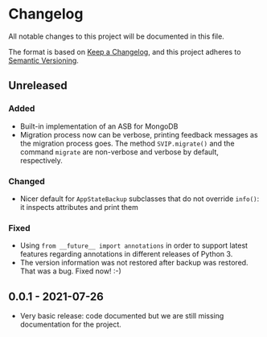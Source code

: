 # Changelog
All notable changes to this project will be documented in this file.

The format is based on [Keep a Changelog](https://keepachangelog.com/en/1.0.0/),
and this project adheres to [Semantic Versioning](https://semver.org/spec/v2.0.0.html).

## Unreleased
### Added
- Built-in implementation of an ASB for MongoDB
- Migration process now can be verbose, printing feedback messages as the
  migration process goes. The method `SVIP.migrate()` and the command `migrate`
  are non-verbose and verbose by default, respectively.

### Changed
- Nicer default for `AppStateBackup` subclasses that do not override `info()`:
  it inspects attributes and print them

### Fixed
- Using `from __future__ import annotations` in order to support latest
  features regarding annotations in different releases of Python 3.
- The version information was not restored after backup was restored. That was
  a bug. Fixed now! :-)

## 0.0.1 - 2021-07-26
- Very basic release: code documented but we are still missing documentation
  for the project.
